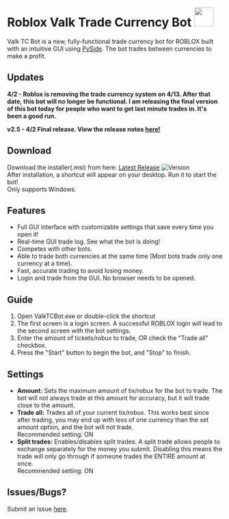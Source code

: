 # Roblox Valk Trade Currency Bot  <image height=45 width=45 src=./images/bot_icon.png>
Valk TC Bot is a new, fully-functional trade currency bot for ROBLOX built with an intuitive GUI using [PySide](https://pyside.github.io/docs/pyside/index.html). The bot trades between currencies to make a profit.

## Updates
 **4/2 - Roblox is removing the trade currency system on 4/13. After that date, this bot will no longer be functional.  I am releasing the final version of this bot today for people who want to get last minute trades in. It's been a good run.**
  
 **v2.5 - 4/2 Final release. View the release notes [here!][current_download]**

## Download
Download the installer(.msi) from here: [Latest Release][current_download]   ![Version][release-img]  
After installation, a shortcut will appear on your desktop. Run it to start the bot!  
Only supports Windows.
## Features
 - Full GUI interface with customizable settings that save every time you open it! 
 - Real-time GUI trade log. See what the bot is doing!
 - Competes with other bots.
 - Able to trade both currencies at the same time (Most bots trade only one currency at a time).
 - Fast, accurate trading to avoid losing money.
 - Login and trade from the GUI. No browser needs to be opened.

## Guide
1. Open ValkTCBot.exe or double-click the shortcut
2. The first screen is a login screen. A successful ROBLOX login will lead to the second screen with the bot settings.
3. Enter the amount of tickets/robux to trade, OR check the "Trade all" checkbox.
4. Press the "Start" button to begin the bot, and "Stop" to finish.

## Settings
 - **Amount:** Sets the maximum amount of tix/robux for the bot to trade. The bot will not always trade at this amount for accuracy, but it will trade close to the amount. 
 - **Trade all:** Trades all of your current tix/robux. This works best since after trading, you may end up with less of one currency than the set amount option, and the bot will not trade.  
Recommended setting: ON
 - **Split trades:** Enables/disables split trades. A split trade allows people to exchange separately for the money you submit. Disabling this means the trade will only go through if someone trades the ENTIRE amount at once.  
Recommended setting: ON
	
	
## Issues/Bugs?
Submit an issue [here](https://github.com/cqian19/Roblox-Valk-TC-Bot/issues).


[release-img]:https://img.shields.io/github/release/cqian19/Roblox-Valk-TC-Bot.svg
[current_download]:https://github.com/cqian19/Roblox-Valk-TC-Bot/releases/latest
